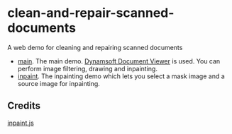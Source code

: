 # clean-and-repair-scanned-documents

A web demo for cleaning and repairing scanned documents

* [main](https://tony-xlh.github.io/clean-and-repair-scanned-documents/). The main demo. [Dynamsoft Document Viewer](https://www.dynamsoft.com/document-viewer/docs/introduction/index.html) is used. You can perform image filtering, drawing and inpainting.
* [inpaint](https://tony-xlh.github.io/clean-and-repair-scanned-documents/inpainting.html). The inpainting demo which lets you select a mask image and a source image for inpainting.

## Credits

[inpaint.js](https://github.com/antimatter15/inpaint.js/)




